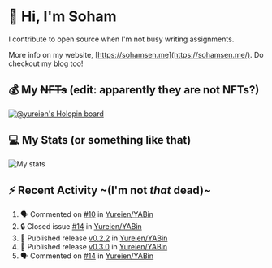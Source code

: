 # 👋 Hi, I'm Soham

I contribute to open source when I'm not busy writing assignments.

More info on my website, [https://sohamsen.me](https://sohamsen.me/). Do checkout my [blog](https://blog.sohamsen.me/) too!

## 💰 My ~~NFTs~~ (edit: apparently they are not NFTs?)

[![@yureien's Holopin board](https://holopin.io/api/user/board?user=yureien)](https://holopin.io/@yureien)

## 💻 My Stats (or something like that)

![My stats](https://github-readme-stats.vercel.app/api?username=Yureien&count_private=true&show_icons=true&theme=dracula)

## ⚡️ Recent Activity ~(I'm not _that_ dead)~

<!--START_SECTION:activity-->
1. 🗣 Commented on [#10](https://github.com/Yureien/YABin/issues/10#issuecomment-1793808224) in [Yureien/YABin](https://github.com/Yureien/YABin)
2. 🔒 Closed issue [#14](https://github.com/Yureien/YABin/issues/14) in [Yureien/YABin](https://github.com/Yureien/YABin)
3. 🚀 Published release [v0.2.2](https://github.com/Yureien/YABin/releases/tag/v0.2.2) in [Yureien/YABin](https://github.com/Yureien/YABin)
4. 🚀 Published release [v0.3.0](https://github.com/Yureien/YABin/releases/tag/v0.3.0) in [Yureien/YABin](https://github.com/Yureien/YABin)
5. 🗣 Commented on [#14](https://github.com/Yureien/YABin/issues/14#issuecomment-1793771669) in [Yureien/YABin](https://github.com/Yureien/YABin)
<!--END_SECTION:activity-->
